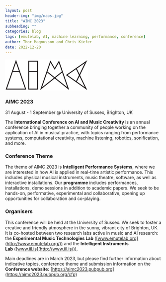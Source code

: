 ```yaml
---
layout: post
header-img: "img/naos.jpg"
title: "AIMC 2023"
subheading: ""
categories: blog
tags: [emutelab, AI, machine learning, performance, conference]
author: Thor Magnusson and Chris Kiefer
date: 2022-12-20
---
```


![AIMC2023](/img/logo-dark.png)

### AIMC 2023

31 August - 1 September @ University of Sussex, Brighton, UK

The **International Conference on AI and Music Creativity** is an annual conference bringing together a community of people working on the application of AI in musical practice, with topics ranging from performance systems, computational creativity,  machine listening, robotics, sonification, and more.

### **Conference Theme**

The theme of AIMC 2023 is **Intelligent Performance Systems**, where we are interested in how AI is applied in real-time artistic performance. This includes physical musical instruments, music theatre, software, as well as interactive installations. Our **programme** includes performances, installations, demo sessions in addition to academic papers. We seek to be hands-on, performative, experimental and collaborative, opening up opportunities for collaboration and co-playing. 

### **Organisers**

This conference will be held at the University of Sussex. We seek to foster a creative and friendly atmosphere in the sunny, vibrant city of Brighton, UK. It is co-hosted between two research labs active in music and AI research: the **Experimental Music Technologies Lab** ([www.emutelab.org](http://www.emutelab.org/)) and the **Intelligent Instruments Lab** ([www.iil.is](http://www.iil.is/)). 

Main deadlines are in March 2023, but please find further information about indicative topics, conference theme and submission information on the **Conference website:**  [https://aimc2023.pubpub.org](https://aimc2023.pubpub.org/cfp)